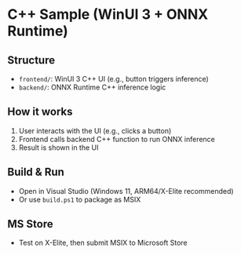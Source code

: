 # C++ Sample (WinUI 3 + ONNX Runtime)

## Structure
- `frontend/`: WinUI 3 C++ UI (e.g., button triggers inference)
- `backend/`: ONNX Runtime C++ inference logic

## How it works
1. User interacts with the UI (e.g., clicks a button)
2. Frontend calls backend C++ function to run ONNX inference
3. Result is shown in the UI

## Build & Run
- Open in Visual Studio (Windows 11, ARM64/X-Elite recommended)
- Or use `build.ps1` to package as MSIX

## MS Store
- Test on X-Elite, then submit MSIX to Microsoft Store
